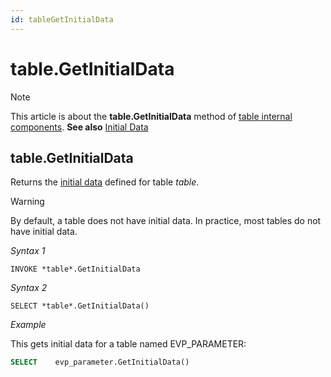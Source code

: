 ```yaml
---
id: tableGetInitialData
---
```


# table.GetInitialData



> [!NOTE]
> This article is about the **table.GetInitialData** method of [table internal components](/docs/Extensions/Domain%20and%20table%20internal%20components).
> **See also**
> [Initial Data]()

## **table.GetInitialData**

Returns the [initial data]() defined for table *table*.

> [!WARNING]
> By default, a table does not have initial data. In practice, most tables do not have initial data.

*Syntax 1*

```
INVOKE *table*.GetInitialData
```

*Syntax 2*

```
SELECT *table*.GetInitialData()
```

*Example*

This gets initial data for a table named EVP_PARAMETER:

```sql
SELECT    evp_parameter.GetInitialData()
```

 